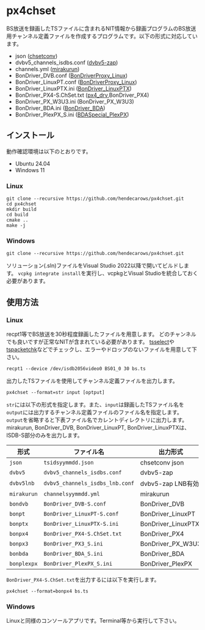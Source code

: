 # px4chset

BS放送を録画したTSファイルに含まれるNIT情報から録画プログラムのBS放送用チャンネル定義ファイルを作成するプログラムです。以下の形式に対応しています。

* json ([chsetconv][link_chsetconv])
* dvbv5_channels_isdbs.conf ([dvbv5-zap][link_dvbv5])
* channels.yml ([mirakurun][link_mirakurun])
* BonDriver_DVB.conf ([BonDriverProxy_Linux][link_bdpl])
* BonDriver_LinuxPT.conf ([BonDriverProxy_Linux][link_bdpl])
* BonDriver_LinuxPTX.ini ([BonDriver_LinuxPTX][link_bonptx])
* BonDriver_PX4-S.ChSet.txt ([px4_drv][link_px4_drv],BonDriver_PX4)
* BonDriver_PX_W3U3.ini (BonDriver_PX_W3U3)
* BonDriver_BDA.ini ([BonDriver_BDA][link_bonbda])
* BonDriver_PlexPX_S.ini ([BDASpecial_PlexPX][link_bonplexpx])

## インストール

動作確認環境は以下のとおりです。

* Ubuntu 24.04
* Windows 11

### Linux

```console
git clone --recursive https://github.com/hendecarows/px4chset.git
cd px4chset
mkdir build
cd build
cmake ..
make -j
```

### Windows

```console
git clone --recursive https://github.com/hendecarows/px4chset.git
```

ソリューション(.sln)ファイルをVisual Studio 2022以降で開いてビルドします。
`vcpkg integrate install`を実行し、vcpkgとVisual Studioを統合しておく必要があります。

## 使用方法

### Linux

recpt1等でBS放送を30秒程度録画したファイルを用意します。
どのチャンネルでも良いですが正常なNITが含まれている必要があります。
[tsselect][link_tsselect]や[tspacketchk][link_tspacketchk]などでチェックし、エラーやドロップのないファイルを用意して下さい。

```console
recpt1 --device /dev/isdb2056video0 BS01_0 30 bs.ts
```

出力したTSファイルを使用してチャンネル定義ファイルを出力します。

```console
px4chset --format=str input [optput]
```

`str`には以下の形式を指定します。また、`input`は録画したTSファイル名を`output`には出力するチャンネル定義ファイルのファイル名を指定します。
`output`を省略すると下表ファイル名でカレントディレクトリに出力します。mirakurun, BonDriver_DVB, BonDriver_LinuxPT, BonDriver_LinuxPTXは、ISDB-S部分のみを出力します。

| 形式         | ファイル名                         | 出力形式             |
| ----------- | ------------------------------- | ------------------- |
| `json`      | `tsidsyymmdd.json`              | chsetconv json      |
| `dvbv5`     | `dvbv5_channels_isdbs.conf`     | dvbv5-zap           |
| `dvbv5lnb`  | `dvbv5_channels_isdbs_lnb.conf` | dvbv5-zap LNB有効    |
| `mirakurun` | `channelsyymmdd.yml`            | mirakurun           |
| `bondvb`    | `BonDriver_DVB-S.conf`          | BonDriver_DVB       |
| `bonpt`     | `BonDriver_LinuxPT-S.conf`      | BonDriver_LinuxPT   |
| `bonptx`    | `BonDriver_LinuxPTX-S.ini`      | BonDriver_LinuxPTX  |
| `bonpx4`    | `BonDriver_PX4-S.ChSet.txt`     | BonDriver_PX4       |
| `bonpx3`    | `BonDriver_PX3_S.ini`           | BonDriver_PX_W3U3   |
| `bonbda`    | `BonDriver_BDA_S.ini`           | BonDriver_BDA       |
| `bonplexpx` | `BonDriver_PlexPX_S.ini`        | BonDriver_PlexPX    |

`BonDriver_PX4-S.ChSet.txt`を出力するには以下を実行します。

```console
px4chset --format=bonpx4 bs.ts
```

### Windows

Linuxと同様のコンソールアプリです。Terminal等から実行して下さい。

[link_chsetconv]: https://github.com/hendecarows/chsetconv
[link_bdpl]: https://github.com/hendecarows/BonDriverProxy_Linux
[link_mirakurun]: https://github.com/Chinachu/Mirakurun
[link_dvbv5]: https://github.com/hendecarows/dvbconf-for-isdb/tree/master/conf
[link_bonptx]: https://github.com/hendecarows/BonDriver_LinuxPTX
[link_px4_drv]: https://github.com/tsukumijima/px4_drv
[link_bonbda]: https://github.com/radi-sh/BonDriver_BDA
[link_bonplexpx]: https://github.com/radi-sh/BDASpecial-PlexPX
[link_tsselect]: https://github.com/xtne6f/tsselect_gcc
[link_tspacketchk]: https://github.com/kaikoma-soft/tspacketchk
